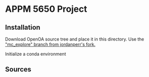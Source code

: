# APPM 5650 Project

## Installation

Download OpenOA source tree and place it in this directory. Use the ["mc_explore" branch from jordanperr's fork.](https://github.com/jordanperr/OpenOA/tree/mc_explore)

Initialize a conda environment

## Sources
